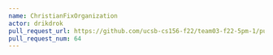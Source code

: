 ```yaml
---
name: ChristianFixOrganization
actor: drikdrok
pull_request_url: https://github.com/ucsb-cs156-f22/team03-f22-5pm-1/pull/64
pull_request_num: 64
---
```

